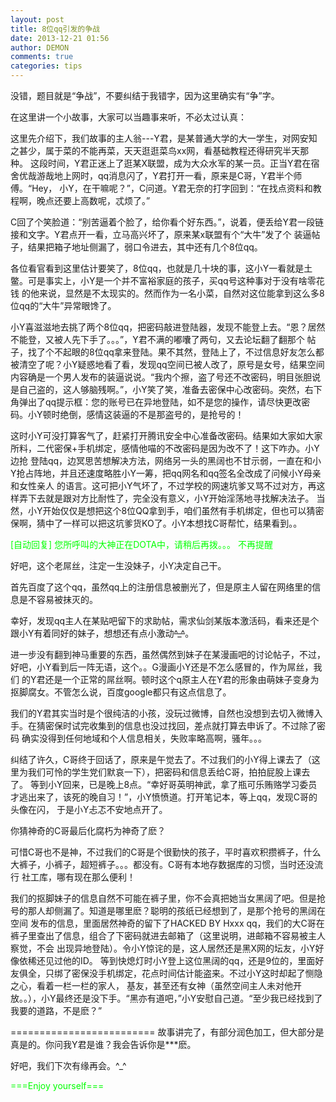 ```yaml
---
layout: post
title: 8位qq引发的争战
date: 2013-12-21 01:56
author: DEMON
comments: true
categories: tips
---
```

没错，题目就是“争战”，不要纠结于我错字，因为这里确实有“争”字。

在这里讲一个小故事，大家可以当趣事来听，不必太过认真：

这里先介绍下，我们故事的主人翁---Y君，是某普通大学的大一学生，对网安知之甚少，属于菜的不能再菜，天天逛逛菜鸟xx网，看基础教程还得研究半天那种。
这段时间，Y君正迷上了逛某X联盟，成为大众水军的某一员。正当Y君在宿舍优哉游哉地上网时，qq消息闪了，Y君打开一看，原来是C哥，Y君半个师傅。“Hey，
小Y，在干嘛呢？”，C问道。Y君无奈的打字回到：“在找点资料和教程啊，晚点还要上高数呢，忒烦了。”

C回了个笑脸道：“别苦逼着个脸了，给你看个好东西。”，说着，便丢给Y君一段链接和文字。Y君点开一看，立马高兴坏了，原来某x联盟有个“大牛”发了个
装逼帖子，结果把箱子地址侧漏了，弱口令进去，其中还有几个8位qq。

各位看官看到这里估计要笑了，8位qq，也就是几十块的事，这小Y一看就是土鳖。可是事实上，小Y是一个并不富裕家庭的孩子，买qq号这种事对于没有啥零花钱
的他来说，显然是不太现实的。然而作为一名小菜，自然对这位能拿到这么多8位qq的“大牛”异常眼馋了。

小Y喜滋滋地去挑了两个8位qq，把密码敲进登陆器，发现不能登上去。“恩？居然不能登，又被人先下手了。。。”，Y君不满的嘟囔了两句，又去论坛翻了翻那个
帖子，找了个不起眼的8位qq拿来登陆。果不其然，登陆上了，不过信息好友怎么都被清空了呢？小Y疑惑地看了看，发现qq空间已被人改了，原号是女号，结果空间
内容确是一个男人发布的装逼说说。“我内个擦，盗了号还不改密码，明目张胆说是自己盗的，这人够脑残啊。”，小Y笑了笑，准备去密保中心改密码。突然，右下
角弹出了qq提示框：您的账号已在异地登陆，如不是您的操作，请尽快更改密码。小Y顿时绝倒，感情这装逼的不是那盗号的，是抢号的！

这时小Y可没打算客气了，赶紧打开腾讯安全中心准备改密码。结果如大家如大家所料，二代密保+手机绑定，感情他喵的不改密码是因为改不了！这下咋办。小Y边抢
登陆qq，边冥思苦想解决方法，网络另一头的黑阔也不甘示弱，一直在和小Y抢占阵地，并且还速度略胜小Y一筹，把qq网名和qq签名全改成了问候小Y母亲和女性亲人
的语言。这可把小Y气坏了，不过学校的网速坑爹又骂不过对方，再这样弄下去就是跟对方比耐性了，完全没有意义，小Y开始淫荡地寻找解决法子。
当然，小Y开始仅仅是想把这个8位QQ拿到手，咱们虽然有手机绑定，但也可以猜密保啊，猜中了一样可以把这坑爹货KO了。小Y本想找C哥帮忙，结果看到。。

<span style="color: #00ff00;">[自动回复] 您所呼叫的大神正在DOTA中，请稍后再拨。。。</span>
<span style="color: #00ff00;"> 不再提醒</span>

好吧，这个老屌丝，注定一生没妹子，小Y决定自己干。

首先百度了这个qq，虽然qq上的注册信息被删光了，但是原主人留在网络里的信息是不容易被抹灭的。

幸好，发现qq主人在某贴吧留下的求助帖，需求仙剑某版本激活码，看来还是个跟小Y有着同好的妹子，想想还有点小激动~~^_^~~。

进一步没有翻到神马重要的东西，虽然偶然到妹子在某漫画吧的讨论帖子，不过，好吧，小Y看到后一阵无语，这个。。G漫画小Y还是不怎么感冒的，作为屌丝，我们
的Y君还是一个正常的屌丝啊。顿时这个q原主人在Y君的形象由萌妹子变身为抠脚腐女。不管怎么说，百度google都只有这点信息了。

我们的Y君其实当时是个很纯洁的小孩，没玩过微博，自然也没想到去切入微博入手。在猜密保时试完收集到的信息也没过找回，差点就打算去申诉了。不过除了密码
确实没得到任何地域和个人信息相关，失败率略高啊，骚年。。。

纠结了许久，C哥终于回话了，原来是午觉去了。不过我们的小Y得上课去了（这里为我们可怜的学生党们默哀一下），把密码和信息丢给C哥，拍拍屁股上课去了。
等到小Y回来，已是晚上8点。“幸好哥英明神武，拿了瓶可乐贿赂学习委员才逃出来了，该死的晚自习！”，小Y愤愤道。打开笔记本，等上qq，发现C哥的头像在闪，
于是小Y忐忑不安地点开了。

你猜神奇的C哥最后化腐朽为神奇了麽？

可惜C哥也不是神，不过我们的C哥是个很勤快的孩子，平时喜欢积攒裤子，什么大裤子，小裤子，超短裤子。。。都没有。C哥有本地存数据库的习惯，当时还没流行
社工库，哪有现在那么便利！

我们的抠脚妹子的信息自然不可能在裤子里，你不会真把她当女黑阔了吧。但是抢号的那人却侧漏了。知道是哪里麽？聪明的孩纸已经想到了，是那个抢号的黑阔在空间
发布的信息，里面居然神奇的留下了HACKED BY Hxxx qq，我们的大C哥在裤子里查出了信息，组合了下密码就进去邮箱了（这里说明，进邮箱不容易被主人察觉，不会
出现异地登陆）。令小Y惊诧的是，这人居然还是黑X网的坛友，小Y好像依稀还见过他的ID。
等到快熄灯时小Y登上这位黑阔的qq，还是9位的，里面好友俱全，只绑了密保没手机绑定，花点时间估计能盗来。不过小Y这时却起了恻隐之心，看着一栏一栏的家人，
基友，甚至还有女神（虽然空间主人未对他开放。。），小Y最终还是没下手。“黑亦有道吧，”小Y安慰自己道。“至少我已经找到了我要的道路，不是麽？”

=========================
故事讲完了，有部分润色加工，但大部分是真是的。你问我Y君是谁？我会告诉你是***麽。

好吧，我们下次有缘再会。^_^

<span style="color: #00ff00;">===Enjoy yourself===</span>
